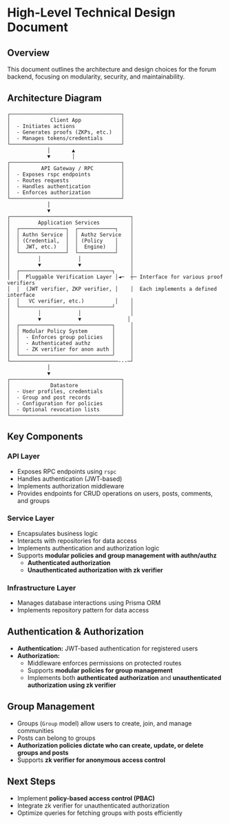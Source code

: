 # High-Level Technical Design Document

## Overview

This document outlines the architecture and design choices for the forum backend, focusing on modularity, security, and maintainability.

## Architecture Diagram

```
┌────────────────────────────────────┐
│             Client App             │
│  - Initiates actions               │
│  - Generates proofs (ZKPs, etc.)   │
│  - Manages tokens/credentials      │
└────────────────────────────────────┘
             │       ▲
             ▼       │
┌────────────────────────────────────┐
│          API Gateway / RPC         │
│  - Exposes rspc endpoints          │
│  - Routes requests                 │
│  - Handles authentication          │
│  - Enforces authorization          │
└────────────────────────────────────┘
             │
             ▼
┌───────────────────────────────────────┐
│         Application Services          │
│  ┌───────────────┐  ┌────────────┐    │
│  │ Authn Service │  │ Authz Service   │
│  │ (Credential,  │  │ (Policy    │    │
│  │  JWT, etc.)   │  │  Engine)   │    │
│  └───────────────┘  └────────────┘    │
│         │            │                │
│         ▼            ▼                │
│  ┌──────────────────────────────┐     │
│  │  Pluggable Verification Layer │◄─  ┼─ Interface for various proof verifiers
│  │  (JWT verifier, ZKP verifier, │    │  Each implements a defined interface
│  │   VC verifier, etc.)          │    │
│  └──────────────────────────────┘     │
│         │            │                │
│         ▼            ▼               │
│  ┌──────────────────────────────┐     │
│  │ Modular Policy System        │     │
│  │  - Enforces group policies   │     │
│  │  - Authenticated authz       │     │
│  │  - ZK verifier for anon auth │     │
│  └──────────────────────────────┘     │
└───────────────────────────────────---─┘
             │
             ▼
┌────────────────────────────────────┐
│             Datastore              │
│  - User profiles, credentials      │
│  - Group and post records          │
│  - Configuration for policies      │
│  - Optional revocation lists       │
└────────────────────────────────────┘
```

## Key Components

### API Layer

- Exposes RPC endpoints using `rspc`
- Handles authentication (JWT-based)
- Implements authorization middleware
- Provides endpoints for CRUD operations on users, posts, comments, and groups

### Service Layer

- Encapsulates business logic
- Interacts with repositories for data access
- Implements authentication and authorization logic
- Supports **modular policies and group management with authn/authz**
  - **Authenticated authorization**
  - **Unauthenticated authorization with zk verifier**

### Infrastructure Layer

- Manages database interactions using Prisma ORM
- Implements repository pattern for data access

## Authentication & Authorization

- **Authentication:** JWT-based authentication for registered users
- **Authorization:**
  - Middleware enforces permissions on protected routes
  - Supports **modular policies for group management**
  - Implements both **authenticated authorization** and **unauthenticated authorization using zk verifier**

## Group Management

- Groups (`Group` model) allow users to create, join, and manage communities
- Posts can belong to groups
- **Authorization policies dictate who can create, update, or delete groups and posts**
- Supports **zk verifier for anonymous access control**

## Next Steps

- Implement **policy-based access control (PBAC)**
- Integrate zk verifier for unauthenticated authorization
- Optimize queries for fetching groups with posts efficiently
